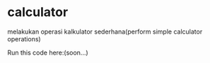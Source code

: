 # calculator
melakukan operasi kalkulator sederhana(perform simple calculator operations)

Run this code here:(soon...)

